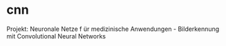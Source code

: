 # cnn
Projekt: Neuronale Netze f ̈ur medizinische Anwendungen - Bilderkennung mit Convolutional Neural Networks
